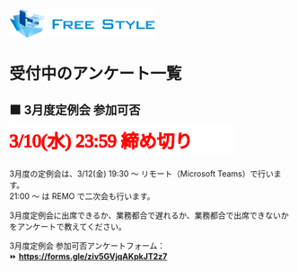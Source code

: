 ![](./logo.png)

# 受付中のアンケート一覧

## ⬛ 3月度定例会 参加可否  ![3/10(水) 23:59 締め切り](./closing-monthly-meeting-2021-03.svg)

3月度の定例会は、3/12(金) 19:30 ～ リモート（Microsoft Teams）で行います。  
21:00 ～ は REMO で二次会も行います。

3月度定例会に出席できるか、業務都合で遅れるか、業務都合で出席できないかをアンケートで教えてください。  

3月度定例会 参加可否アンケートフォーム：  
⏩ **https://forms.gle/ziv5GVjqAKpkJT2z7**  
